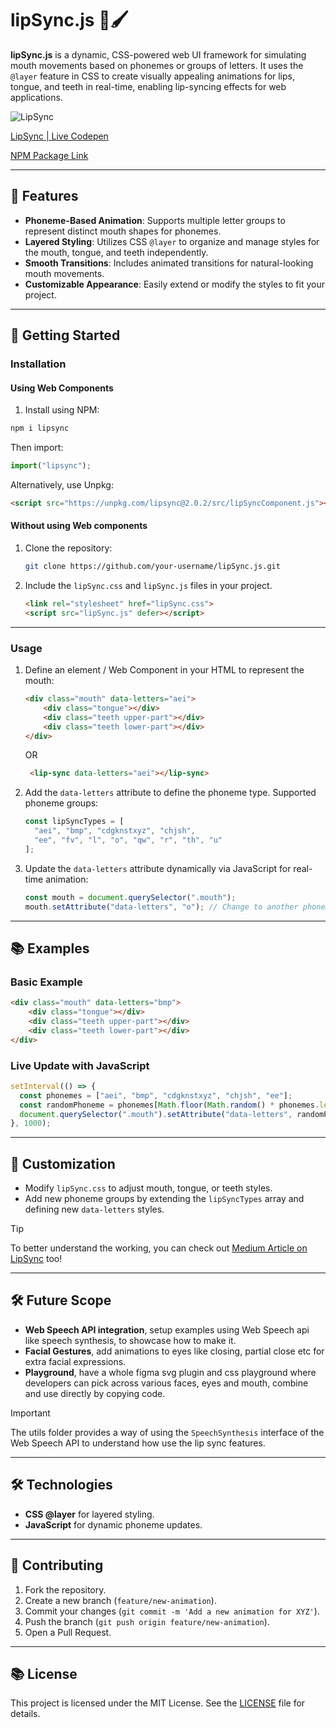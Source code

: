 # lipSync.js 🎤🖌️

**lipSync.js** is a dynamic, CSS-powered web UI framework for simulating mouth movements based on phonemes or groups of letters. It uses the `@layer` feature in CSS to create visually appealing animations for lips, tongue, and teeth in real-time, enabling lip-syncing effects for web applications.

![LipSync](https://github.com/user-attachments/assets/f643c55a-5acc-46b5-b550-220b7a164e04)

[LipSync | Live Codepen](https://codepen.io/driftblaze/pen/ogvoadj)

[NPM Package Link](https://www.npmjs.com/package/lipsync)

---

## 🌟 Features

- **Phoneme-Based Animation**: Supports multiple letter groups to represent distinct mouth shapes for phonemes.
- **Layered Styling**: Utilizes CSS `@layer` to organize and manage styles for the mouth, tongue, and teeth independently.
- **Smooth Transitions**: Includes animated transitions for natural-looking mouth movements.
- **Customizable Appearance**: Easily extend or modify the styles to fit your project.

---

## 🚀 Getting Started

### Installation

#### Using Web Components

1. Install using NPM:

```bash
npm i lipsync
```

Then import:

```js
import("lipsync");
```

Alternatively, use Unpkg:

```html
<script src="https://unpkg.com/lipsync@2.0.2/src/lipSyncComponent.js"></script>
```

#### Without using Web components

1. Clone the repository:

   ```bash
   git clone https://github.com/your-username/lipSync.js.git
   ```

2. Include the `lipSync.css` and `lipSync.js` files in your project.

   ```html
   <link rel="stylesheet" href="lipSync.css">
   <script src="lipSync.js" defer></script>
   ```

---

### Usage

1. Define an element / Web Component in your HTML to represent the mouth:

   ```html
   <div class="mouth" data-letters="aei">
       <div class="tongue"></div>
       <div class="teeth upper-part"></div>
       <div class="teeth lower-part"></div>
   </div>
   ```

   OR

   ```html
    <lip-sync data-letters="aei"></lip-sync>
   ```

2. Add the `data-letters` attribute to define the phoneme type. Supported phoneme groups:

   ```js
   const lipSyncTypes = [
     "aei", "bmp", "cdgknstxyz", "chjsh",
     "ee", "fv", "l", "o", "qw", "r", "th", "u"
   ];
   ```

3. Update the `data-letters` attribute dynamically via JavaScript for real-time animation:

   ```js
   const mouth = document.querySelector(".mouth");
   mouth.setAttribute("data-letters", "o"); // Change to another phoneme
   ```

---

## 📚 Examples

### Basic Example

```html
<div class="mouth" data-letters="bmp">
    <div class="tongue"></div>
    <div class="teeth upper-part"></div>
    <div class="teeth lower-part"></div>
</div>
```

### Live Update with JavaScript

```js
setInterval(() => {
  const phonemes = ["aei", "bmp", "cdgknstxyz", "chjsh", "ee"];
  const randomPhoneme = phonemes[Math.floor(Math.random() * phonemes.length)];
  document.querySelector(".mouth").setAttribute("data-letters", randomPhoneme);
}, 1000);
```

---

## 🎨 Customization

- Modify `lipSync.css` to adjust mouth, tongue, or teeth styles.
- Add new phoneme groups by extending the `lipSyncTypes` array and defining new `data-letters` styles.

> [!TIP]
> To better understand the working, you can check out [Medium Article on LipSync](https://medium.com/@yashrajbharti.met18/lipsyncing-made-dead-simple-using-pure-css-e345ce604c94) too!

---

## 🛠️ Future Scope

- **Web Speech API integration**, setup examples using Web Speech api like speech synthesis, to showcase how to make it.
- **Facial Gestures**, add animations to eyes like closing, partial close etc for extra facial expressions.
- **Playground**, have a whole figma svg plugin and css playground where developers can pick across various faces, eyes and mouth, combine and use directly by copying code.

> [!IMPORTANT]
> The utils folder provides a way of using the `SpeechSynthesis` interface of the Web Speech API to understand how use the lip sync features.

---

## 🛠️ Technologies

- **CSS @layer** for layered styling.
- **JavaScript** for dynamic phoneme updates.

---

## 🌟 Contributing

1. Fork the repository.
2. Create a new branch (`feature/new-animation`).
3. Commit your changes (`git commit -m 'Add a new animation for XYZ'`).
4. Push the branch (`git push origin feature/new-animation`).
5. Open a Pull Request.

---

## 📚 License

This project is licensed under the MIT License. See the [LICENSE](LICENSE) file for details.
